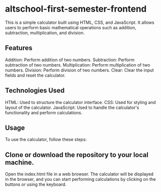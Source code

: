 # altschool-first-semester-frontend
This is a simple calculator built using HTML, CSS, and JavaScript. It allows users to perform basic mathematical operations such as addition, subtraction, multiplication, and division.

## Features
Addition: Perform addition of two numbers.
Subtraction: Perform subtraction of two numbers.
Multiplication: Perform multiplication of two numbers.
Division: Perform division of two numbers.
Clear: Clear the input fields and reset the calculator.
## Technologies Used
HTML: Used to structure the calculator interface.
CSS: Used for styling and layout of the calculator.
JavaScript: Used to handle the calculator's functionality and perform calculations.
## Usage
To use the calculator, follow these steps:

## Clone or download the repository to your local machine.
Open the index.html file in a web browser.
The calculator will be displayed in the browser, and you can start performing calculations by clicking on the buttons or using the keyboard.
